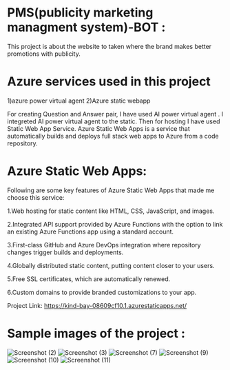 
# PMS(publicity marketing managment system)-BOT :

This project is about the website to  taken where the brand makes better promotions with publicity.

# Azure services used in this project

1)azure power virtual agent 2)Azure static webapp

For creating Question and Answer pair, I have used AI power virtual agent . I integreted AI power virtual agent to the static. Then for hosting I have used Static Web App Service. Azure Static Web Apps is a service that automatically builds and deploys full stack web apps to Azure from a code repository.

# Azure Static Web Apps: 

Following are some key features of Azure Static Web Apps that made me choose this service:

1.Web hosting for static content like HTML, CSS, JavaScript, and images.

2.Integrated API support provided by Azure Functions with the option to link an existing Azure Functions app using a standard account.

3.First-class GitHub and Azure DevOps integration where repository changes trigger builds and deployments.

4.Globally distributed static content, putting content closer to your users.

5.Free SSL certificates, which are automatically renewed.

6.Custom domains to provide branded customizations to your app.

Project Link: https://kind-bay-08609cf10.1.azurestaticapps.net/

# Sample images of the project :

![Screenshot (2)](https://user-images.githubusercontent.com/84721888/175780994-fc4d4446-89e7-400c-9167-c286d4132205.png)
![Screenshot (3)](https://user-images.githubusercontent.com/84721888/175780996-8760f9ed-d3c8-40b1-844a-bc188231ed5c.png)
![Screenshot (7)](https://user-images.githubusercontent.com/84721888/175780997-c95df132-427a-4c02-bf26-259c4a25fb15.png)
![Screenshot (9)](https://user-images.githubusercontent.com/84721888/175780998-2385f5f8-d905-4fd2-ad3b-f612aaea66ae.png)
![Screenshot (10)](https://user-images.githubusercontent.com/84721888/175781000-2e6b2035-2268-436f-9d81-4764a4ded58a.png)
![Screenshot (11)](https://user-images.githubusercontent.com/84721888/175781001-51c96f13-a0bf-4e21-ba9d-702c505649c6.png)

